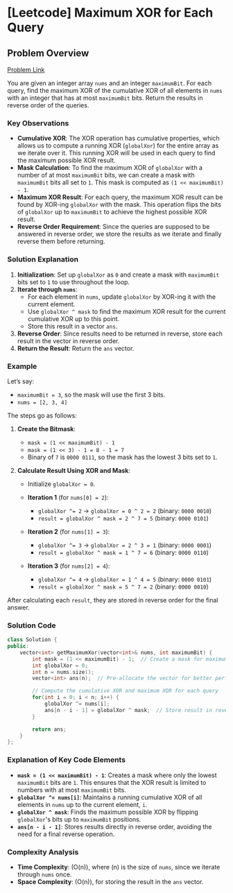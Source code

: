 # [Leetcode] Maximum XOR for Each Query

## Problem Overview

[Problem Link](https://leetcode.com/problems/maximum-xor-for-each-query/)

You are given an integer array `nums` and an integer `maximumBit`. For each query, find the maximum XOR of the cumulative XOR of all elements in `nums` with an integer that has at most `maximumBit` bits. Return the results in reverse order of the queries.

### Key Observations

- **Cumulative XOR**: The XOR operation has cumulative properties, which allows us to compute a running XOR (`globalXor`) for the entire array as we iterate over it. This running XOR will be used in each query to find the maximum possible XOR result.
- **Mask Calculation**: To find the maximum XOR of `globalXor` with a number of at most `maximumBit` bits, we can create a mask with `maximumBit` bits all set to `1`. This mask is computed as `(1 << maximumBit) - 1`.
- **Maximum XOR Result**: For each query, the maximum XOR result can be found by XOR-ing `globalXor` with the mask. This operation flips the bits of `globalXor` up to `maximumBit` to achieve the highest possible XOR result.
- **Reverse Order Requirement**: Since the queries are supposed to be answered in reverse order, we store the results as we iterate and finally reverse them before returning.

### Solution Explanation

1. **Initialization**: Set up `globalXor` as `0` and create a mask with `maximumBit` bits set to `1` to use throughout the loop.
2. **Iterate through `nums`**:
   - For each element in `nums`, update `globalXor` by XOR-ing it with the current element.
   - Use `globalXor ^ mask` to find the maximum XOR result for the current cumulative XOR up to this point.
   - Store this result in a vector `ans`.
3. **Reverse Order**: Since results need to be returned in reverse, store each result in the vector in reverse order.
4. **Return the Result**: Return the `ans` vector.

### Example

Let’s say:

- `maximumBit = 3`, so the mask will use the first 3 bits.
- `nums = [2, 3, 4]`

The steps go as follows:

1. **Create the Bitmask**:

   - `mask = (1 << maximumBit) - 1`
   - `mask = (1 << 3) - 1 = 8 - 1 = 7`
   - Binary of `7` is `0000 0111`, so the mask has the lowest 3 bits set to `1`.

2. **Calculate Result Using XOR and Mask**:

   - Initialize `globalXor = 0`.

   - **Iteration 1** (for `nums[0] = 2`):

     - `globalXor ^= 2` → `globalXor = 0 ^ 2 = 2` (binary: `0000 0010`)
     - `result = globalXor ^ mask = 2 ^ 7 = 5` (binary: `0000 0101`)

   - **Iteration 2** (for `nums[1] = 3`):

     - `globalXor ^= 3` → `globalXor = 2 ^ 3 = 1` (binary: `0000 0001`)
     - `result = globalXor ^ mask = 1 ^ 7 = 6` (binary: `0000 0110`)

   - **Iteration 3** (for `nums[2] = 4`):
     - `globalXor ^= 4` → `globalXor = 1 ^ 4 = 5` (binary: `0000 0101`)
     - `result = globalXor ^ mask = 5 ^ 7 = 2` (binary: `0000 0010`)

After calculating each `result`, they are stored in reverse order for the final answer.

### Solution Code

```cpp
class Solution {
public:
    vector<int> getMaximumXor(vector<int>& nums, int maximumBit) {
        int mask = (1 << maximumBit) - 1;  // Create a mask for maximum XOR with `maximumBit` bits
        int globalXor = 0;
        int n = nums.size();
        vector<int> ans(n);  // Pre-allocate the vector for better performance

        // Compute the cumulative XOR and maximum XOR for each query
        for(int i = 0; i < n; i++) {
            globalXor ^= nums[i];
            ans[n - i - 1] = globalXor ^ mask;  // Store result in reverse order
        }

        return ans;
    }
};
```

### Explanation of Key Code Elements

- **`mask = (1 << maximumBit) - 1`**: Creates a mask where only the lowest `maximumBit` bits are `1`. This ensures that the XOR result is limited to numbers with at most `maximumBit` bits.
- **`globalXor ^= nums[i]`**: Maintains a running cumulative XOR of all elements in `nums` up to the current element, `i`.
- **`globalXor ^ mask`**: Finds the maximum possible XOR by flipping `globalXor`'s bits up to `maximumBit` positions.
- **`ans[n - i - 1]`**: Stores results directly in reverse order, avoiding the need for a final reverse operation.

### Complexity Analysis

- **Time Complexity**: \(O(n)\), where \(n\) is the size of `nums`, since we iterate through `nums` once.
- **Space Complexity**: \(O(n)\), for storing the result in the `ans` vector.
